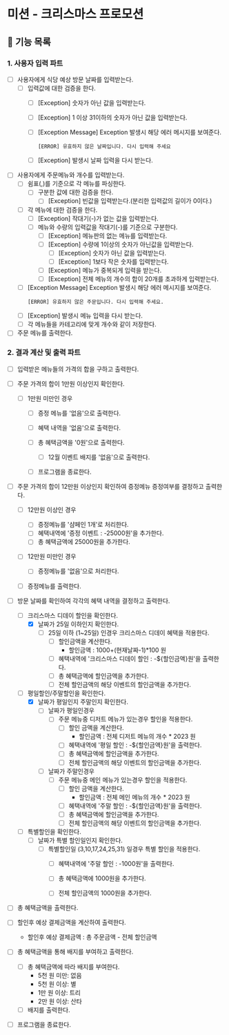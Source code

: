 # 미션 - 크리스마스 프로모션

## 🚀 기능 목록

### 1. 사용자 입력 파트

- [ ] 사용자에게 식당 예상 방문 날짜를 입력받는다.
    - [ ] 입력값에 대한 검증을 한다.
        - [ ] [Exception] 숫자가 아닌 값을 입력받는다.
        - [ ] [Exception] 1 이상 31이하의 숫자가 아닌 값을 입력받는다.
        - [ ] [Exception Message] Exception 발생시 해당 에러 메시지를 보여준다.
          ```
          [ERROR] 유효하지 않은 날짜입니다. 다시 입력해 주세요
          ```
        - [ ] [Exception] 발생시 날짜 입력을 다시 받는다.


- [ ] 사용자에게 주문메뉴와 개수를 입력받는다.
    - [ ] 쉼표(,)를 기준으로 각 메뉴를 파싱한다.
        - [ ] 구분한 값에 대한 검증을 한다.
            - [ ] [Exception] 빈값을 입력받는다.(분리한 입력값의 길이가 0이다.)
    - [ ] 각 메뉴에 대한 검증을 한다.
        - [ ] [Exception] 작대기(-)가 없는 값을 입력받는다.
        - [ ] 메뉴와 수량의 입력값을 작대기(-)를 기준으로 구분한다.
            - [ ] [Exception] 메뉴판의 없는 메뉴를 입력받는다.
            - [ ] [Exception] 수량에 1이상의 숫자가 아닌값을 입력받는다.
                - [ ] [Exception] 숫자가 아닌 값을 입력받는다.
                - [ ] [Exception] 1보다 작은 숫자를 입력받는다.
            - [ ] [Exception] 메뉴가 중복되게 입력을 받는다.
            - [ ] [Exception] 전체 메뉴의 개수의 합이 20개를 초과하게 입력받는다.
    - [ ] [Exception Message] Exception 발생시 해당 에러 메시지를 보여준다.
      ```
      [ERROR] 유효하지 않은 주문입니다. 다시 입력해 주세요.
      ```
    - [ ] [Exception] 발생시 메뉴 입력을 다시 받는다.
    - [ ] 각 메뉴들을 카테고리에 맞게 개수와 같이 저장한다.

- [ ] 주문 메뉴를 출력한다.

### 2. 결과 계산 및 출력 파트

- [ ] 입력받은 메뉴들의 가격의 합을 구하고 출력한다.
- [ ] 주문 가격의 합이 1만원 이상인지 확인한다.
    - [ ] 1만원 미만인 경우
        - [ ] 증정 메뉴를 '없음'으로 출력한다.
        - [ ] 혜택 내역을 '없음'으로 출력한다.
        - [ ] 총 혜택금액을 '0원'으로 출력한다.
            - [ ] 12월 이벤트 배지를 '없음'으로 출력한다.
        - [ ] 프로그램을 종료한다.


- [ ] 주문 가격의 합이 12만원 이상인지 확인하여 증정메뉴 증정여부를 결정하고 출력한다.
    - [ ] 12만원 이상인 경우
        - [ ] 증정메뉴를 '샴페인 1개'로 처리한다.
        - [ ] 혜택내역에 '증정 이벤트 : -25000원'을 추가한다.
        - [ ] 총 혜택금액에 25000원을 추가한다.
    - [ ] 12만원 미만인 경우
        - [ ] 증정메뉴를 '없음'으로 처리한다.
    - [ ] 증정메뉴를 출력한다.


- [ ] 방문 날짜를 확인하여 각각의 혜택 내역을 결정하고 출력한다.
    - [ ] 크리스마스 디데이 할인을 확인한다.
        - [x] 날짜가 25일 이하인지 확인한다.
            - [ ] 25일 이하 (1~25일) 인경우 크리스마스 디데이 혜택을 적용한다.
                - [ ] 할인금액을 계산한다.
                    - 할인금액 : 1000+(현재날짜-1)*100 원
                - [ ] 혜택내역에 '크리스마스 디데이 할인 : -${할인금액}원'을 출력한다.
                - [ ] 총 혜택금액에 할인금액을 추가한다.
                - [ ] 전체 할인금액의 해당 이벤트의 할인금액을 추가한다.
    - [ ] 평일할인/주말할인을 확인한다.
        - [x] 날짜가 평일인지 주말인지 확인한다.
            - [ ] 날짜가 평일인경우
                - [ ] 주문 메뉴중 디저트 메뉴가 있는경우 할인을 적용한다.
                    - [ ] 할인 금액을 계산한다.
                        - 할인금액 : 전체 디저트 메뉴의 개수 * 2023 원
                    - [ ] 혜택내역에 '평일 할인 : -${할인금액}원'을 출력한다.
                    - [ ] 총 혜택금액에 할인금액을 추가한다.
                    - [ ] 전체 할인금액의 해당 이벤트의 할인금액을 추가한다.
            - [ ] 날짜가 주말인경우
                - [ ] 주문 메뉴중 메인 메뉴가 있는경우 할인을 적용한다.
                    - [ ] 할인 금액을 계산한다.
                        - 할인금액 : 전체 메인 메뉴의 개수 * 2023 원
                    - [ ] 혜택내역에 '주말 할인 : -${할인금액}원'을 출력한다.
                    - [ ] 총 혜택금액에 할인금액을 추가한다.
                    - [ ] 전체 할인금액의 해당 이벤트의 할인금액을 추가한다.
    - [ ] 특별할인을 확인한다.
        - [ ] 날짜가 특별 할인일인지 확인한다.
            - [ ] 특별할인일 (3,10,17,24,25,31) 일경우 특별 할인을 적용한다.
                - [ ] 혜택내역에 '주말 할인 : -1000원'을 출력한다.
                - [ ] 총 혜택금액에 1000원을 추가한다.
                - [ ] 전체 할인금액의 1000원을 추가한다.


- [ ] 총 혜택금액을 출력한다.
- [ ] 할인후 예상 결제금액을 계산하여 출력한다.
    - 할인후 예상 결제금액 : 총 주문금액 - 전체 할인금액

- [ ] 총 혜택금액을 통해 배지를 부여하고 출력한다.
    - [ ] 총 혜택금액에 따라 배지를 부여한다.
        - 5천 원 미만: 없음
        - 5천 원 이상: 별
        - 1만 원 이상: 트리
        - 2만 원 이상: 산타
    - [ ] 배지를 출력한다.

- [ ] 프로그램을 종료한다.